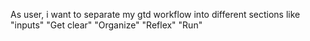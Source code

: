 As user, i want to separate my gtd workflow into different sections like "inputs" "Get clear" "Organize" "Reflex" "Run"


